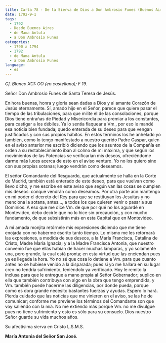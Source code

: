 ```yaml
---
title: Carta 78 - De la Sierva de Dios a Don Ambrosio Funes (Buenos Aires, 1792).
date: 1792-9-1
tags:
  - 1792
  - Desde Buenos Aires
  - de Mama Antula
  - a Don Ambrosio Funes
categories:
  - 1790 a 1794
  - 1792
  - de Mama Antula
  - a Don Ambrosio Funes
language:
  - es
---
```


_Cf. Blanco XCI: OO (en castellano); F 19._

Señor Don Ambrosio Funes de Santa Teresa de Jesús.

En hora buenas, honra y gloria sean dadas a Dios y al amante Corazón de Jesús eternamente. Sí, amado hijo en el Señor, parece que quiere pasar el tiempo de las tribulaciones, para que milite el de las consolaciones, porque Dios tiene entrañas de Piedad y Misericordia para premiar a los constantes, para castigar a los débiles. Ya lo sentía flaquear a Vm., por eso le mandé esa noticia bien fundada; quedo enterada de su deseo para que vengan justificados y con sus propios hábitos. En estos términos los he anhelado yo también, como lo tengo manifestado a nuestro querido Padre Gaspar, quien en el aviso anterior me escribió diciendo que los asuntos de la Compañía en orden a su restablecimiento iban al colmo de mi máxima, y que según los movimientos de las Potencias se verificarían mis deseos, ofreciéndome darme más luces acerca de esto en el aviso venturo. Yo no los quiero sino con sus propias sotanas; luego vendrán como deseamos.

El señor Comandante del Resguardo, que actualmente se halla en la Corte de Madrid, también está enterado de este deseo, para que vuelvan como llevo dicho, y me escribe en este aviso que según van las cosas se cumplen mis deseos: conque vendrán como deseamos. Por otra parte aún mantengo en mi poder el decreto del Rey para que se restituyan los Jesuitas y no menciona la sotana, antes..., a todos los que quieren venir o pasar a sus Dominios. A eso que me dice Vm. de que por qué no los aguardé en Montevideo, debo decirle que no lo hice sin precaución, y con mucho fundamento, de que subsistirán más en esta Capital que en Montevideo.

A mi amada monjita retórnele mis expresiones diciendo que me tiene enojada con no haberme escrito tanto tiempo. Lo mismo me les retornará las expresiones, a medida de sus deseos, a la María Francisca, Catalina de Cristo, Madre María Ignacia; y a la Madre Francisca Antonia, que nuestro convenio fue que ellas habían de hacer muchas lámparas, y yo solamente una, pero grande, la cual está pronta; en esta virtud que las enciendan pues ya es llegada la hora. Yo no sé que cosa lo detiene a Vm. para que cuanto antes no se hubiese venido a la disparada; pues si yo me hallara en su lugar creo no tendría sufrimiento, teniéndolo ya verificado. Hoy le remito la inclusa para que le entregue a mano propia al Señor Gobernador; suplico en ella que también contribuya con algo en la obra que tengo emprendida, y Vm. también puede hacerme las diligencias, por donde pueda, porque como es obra grande necesito bastantes fuerzas y ayudas. Espero lo hará. Pierda cuidado que las noticias que me vinieren en el aviso, se las he de comunicar; conforme me previene los términos del Comandante son que voy saliendo con la mía. No me extiendo más porque Vm. no me divulgue pues no tiene sufrimiento y esto es sólo para su consuelo. Dios nuestro Señor guarde su vida muchos años.

Su afectísima sierva en Cristo L.S.M.S.

__María Antonia del Señor San José.__
